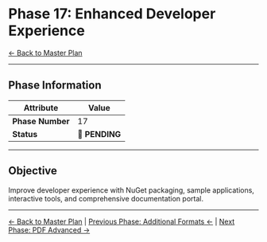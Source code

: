 ﻿# Phase 17: Enhanced Developer Experience

[← Back to Master Plan](../MasterPlan.md)

---

## Phase Information

| Attribute | Value |
|-----------|-------|
| **Phase Number** | 17 |
| **Status** | 📅 **PENDING** |

---

## Objective

Improve developer experience with NuGet packaging, sample applications, interactive tools, and comprehensive documentation portal.

---

[← Back to Master Plan](../MasterPlan.md) | [Previous Phase: Additional Formats ←](Phase-16.md) | [Next Phase: PDF Advanced →](Phase-18.md)
